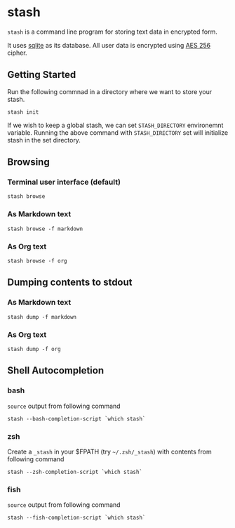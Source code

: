# stash

`stash` is a command line program for storing text data in encrypted form.

It uses [sqlite](https://sqlite.org/) as its database. All user data is encrypted using [AES 256](https://en.wikipedia.org/wiki/Advanced_Encryption_Standard) cipher.

## Getting Started

Run the following commnad in a directory where we want to store your stash.

```
stash init
```

If we wish to keep a global stash, we can set `STASH_DIRECTORY` environemnt variable. Running
the above command with `STASH_DIRECTORY` set will initialize stash in the set directory.

## Browsing

### Terminal user interface (default)

```
stash browse
```

### As Markdown text

```
stash browse -f markdown
```

### As Org text

```
stash browse -f org
```

## Dumping contents to stdout

### As Markdown text

```
stash dump -f markdown
```

### As Org text

```
stash dump -f org
```

## Shell Autocompletion

### bash

`source` output from following command

```
stash --bash-completion-script `which stash`
```

### zsh

Create a `_stash` in your $FPATH (try `~/.zsh/_stash`) with contents from following command

```
stash --zsh-completion-script `which stash`
```

### fish

`source` output from following command

```
stash --fish-completion-script `which stash`
```
